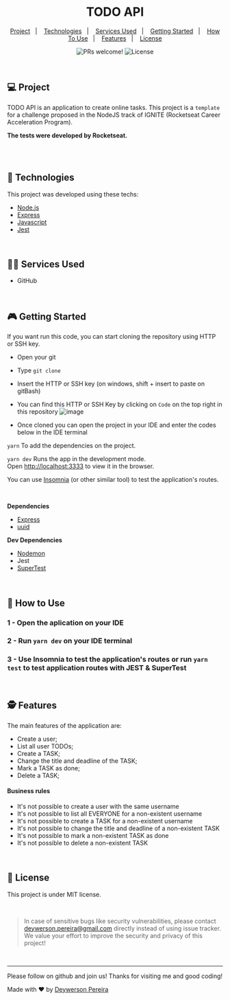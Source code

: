 <h1 align="center">
  TODO API
</h1>

<p align="center">
  <a href="#-project">Project</a>&nbsp;&nbsp;&nbsp;|&nbsp;&nbsp;&nbsp;
  <a href="#-technologies">Technologies</a>&nbsp;&nbsp;&nbsp;|&nbsp;&nbsp;&nbsp;
  <a href="#-services-used">Services Used</a>&nbsp;&nbsp;&nbsp;|&nbsp;&nbsp;&nbsp;
  <a href="#-getting-started">Getting Started</a>&nbsp;&nbsp;&nbsp;|&nbsp;&nbsp;&nbsp;
  <a href="#-how-to-use">How To Use</a>&nbsp;&nbsp;&nbsp;|&nbsp;&nbsp;&nbsp;
  <a href="#-features">Features</a>&nbsp;&nbsp;&nbsp;|&nbsp;&nbsp;&nbsp;
  <a href="#memo-license">License</a>
</p>

<p align="center">
 <img src="https://img.shields.io/static/v1?label=PRs&message=welcome&color=49AA26&labelColor=000000" alt="PRs welcome!" />

  <img alt="License" src="https://img.shields.io/static/v1?label=license&message=MIT&color=49AA26&labelColor=000000">
</p>

<br>

## 💻 Project

TODO API is an application to create online tasks. This project is a `template` for a challenge proposed in the NodeJS track of IGNITE (Rocketseat Career Acceleration Program).

**The tests were developed by Rocketseat.**

<br><br>

## 🚀 Technologies

This project was developed using these techs:

- [Node.js](https://nodejs.org/en/)
- [Express](https://expressjs.com/pt-br/)
- [Javascript](https://developer.mozilla.org/pt-BR/docs/Web/JavaScript)
- [Jest](https://jestjs.io/pt-BR/)

<br>

## 👨‍🔧 Services Used

- GitHub

<br>

## 🎮 Getting Started

If you want run this code, you can start cloning the repository using HTTP or SSH key.

- Open your git
- Type `git clone`
- Insert the HTTP or SSH key (on windows, shift + insert to paste on gitBash)
- You can find this HTTP or SSH Key by clicking on `Code` on the top right in this repository
![image](https://user-images.githubusercontent.com/79553681/128071453-06c59da1-79b3-45fe-9ad3-30bcfe2c1974.png)


- Once cloned you can open the project in your IDE and enter the codes below in the IDE terminal

`yarn` To add the dependencies on the project. <br>

`yarn dev` Runs the app in the development mode.\
Open [http://localhost:3333](http://localhost:3333) to view it in the browser.

You can use [Insomnia](https://insomnia.rest/download) (or other similar tool) to test the application's routes.

<br>

**Dependencies**
- [Express](https://expressjs.com/pt-br/)
- [uuid](https://www.npmjs.com/package/uuid) 


**Dev Dependencies**
- [Nodemon](https://www.npmjs.com/package/nodemon)
- Jest
- [SuperTest](https://www.npmjs.com/package/supertest)

<br>

## 📌 How to Use

### 1 - Open the aplication on your IDE
### 2 - Run `yarn dev` on your IDE terminal
### 3 - Use Insomnia to test the application's routes or run `yarn test` to test application routes with JEST & SuperTest


<br>

## 🕵 Features

The main features of the application are:

- Create a user;
- List all user TODOs;
- Create a TASK;
- Change the title and deadline of the TASK;
- Mark a TASK as done;
- Delete a TASK;

#### Business rules

- It's not possible to create a user with the same username
- It's not possible to list all EVERYONE for a non-existent username
- It's not possible to create a TASK for a non-existent username
- It's not possible to change the title and deadline of a non-existent TASK
- It's not possible to mark a non-existent TASK as done
- It's not possible to delete a non-existent TASK
 
<br>

## :memo: License

This project is under MIT license.

<br>

 > In case of sensitive bugs like security vulnerabilities, please contact
 > <a href = "mailto:deywerson.pereira@gmail.com">deywerson.pereira@gmail.com</a> directly instead of using issue tracker. We value your effort
 > to improve the security and privacy of this project!
 <br>
 
---
  

      
Please follow on github and join us! Thanks for visiting me and good coding!

Made with ♥ by <a href="https://github.com/deywersonp">Deywerson Pereira</a>
